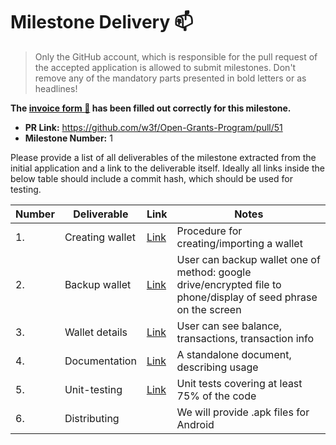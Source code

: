 # Milestone Delivery :mailbox:

> Only the GitHub account, which is responsible for the pull request of the accepted application is allowed to submit milestones. Don't remove any of the mandatory parts presented in bold letters or as headlines!

**The [invoice form :pencil:](https://forms.gle/8Wx7nxtq8fKrsuEz8) has been filled out correctly for this milestone.**  

* **PR Link:** https://github.com/w3f/Open-Grants-Program/pull/51
* **Milestone Number:** 1

Please provide a list of all deliverables of the milestone extracted from the initial application and a link to the deliverable itself. Ideally all links inside the below table should include a commit hash, which should be used for testing.

| Number | Deliverable | Link | Notes |
| ------------- | ------------- | ------------- |------------- |
| 1. | Creating wallet |[Link](https://github.com/fractapp/fractapp/blob/master/src/screens/SettingWallet.tsx#L9)| Procedure for creating/importing a wallet |  
| 2. | Backup wallet | [Link](https://github.com/fractapp/fractapp/blob/master/src/screens/ImportWallet.tsx#L66) | User can backup wallet one of method: google drive/encrypted file to phone/display of seed phrase on the screen  |  
| 3. | Wallet details | [Link](https://github.com/fractapp/fractapp/blob/master/src/screens/WalletDetails.tsx#L72) | User can see balance, transactions, transaction info   | 
| 4. | Documentation | [Link](https://github.com/fractapp/fractapp/tree/master/docs) | A standalone document, describing usage |
| 5. | Unit-testing | [Link](https://github.com/fractapp/fractapp/tree/master/__tests__) | Unit tests covering at least 75% of the code | 
| 6. | Distributing |  | We will provide .apk files for Android | 
